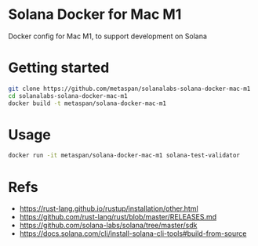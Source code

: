 # Solana Docker for Mac M1
Docker config for Mac M1, to support development on Solana

# Getting started

``` bash
git clone https://github.com/metaspan/solanalabs-solana-docker-mac-m1
cd solanalabs-solana-docker-mac-m1
docker build -t metaspan/solana-docker-mac-m1
```

# Usage

```bash
docker run -it metaspan/solana-docker-mac-m1 solana-test-validator
```

# Refs
- https://rust-lang.github.io/rustup/installation/other.html
- https://github.com/rust-lang/rust/blob/master/RELEASES.md
- https://github.com/solana-labs/solana/tree/master/sdk
- https://docs.solana.com/cli/install-solana-cli-tools#build-from-source
